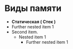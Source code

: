 # **Виды памяти**

- **Статическая ( Стек )**
- Further nested item 1
- Second item.
   - Nested item 1
      - Further nested item 1
